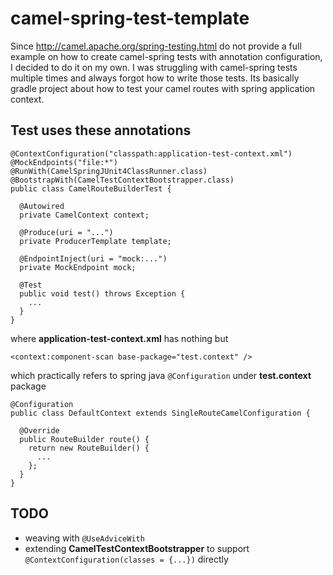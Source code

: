 # camel-spring-test-template
Since <http://camel.apache.org/spring-testing.html> do not provide a full example on how to create camel-spring tests with annotation configuration, I decided to do it on my own. I was struggling with camel-spring tests multiple times and always forgot how to write those tests.
Its basically gradle project about how to test your camel routes with spring application context.

## Test uses these annotations

    @ContextConfiguration("classpath:application-test-context.xml")
    @MockEndpoints("file:*")
    @RunWith(CamelSpringJUnit4ClassRunner.class)
    @BootstrapWith(CamelTestContextBootstrapper.class)
    public class CamelRouteBuilderTest {
    
      @Autowired
      private CamelContext context;
    
      @Produce(uri = "...")
      private ProducerTemplate template;
    
      @EndpointInject(uri = "mock:...")
      private MockEndpoint mock;
    
      @Test
      public void test() throws Exception {
        ...
      }
    }


where **application-test-context.xml** has nothing but

    <context:component-scan base-package="test.context" />
    
which practically refers to spring java `@Configuration` under **test.context** package 

    @Configuration
    public class DefaultContext extends SingleRouteCamelConfiguration {
    
      @Override
      public RouteBuilder route() {
        return new RouteBuilder() {
          ...
        };
      }
    }
    

## TODO
*   weaving with `@UseAdviceWith`
*   extending **CamelTestContextBootstrapper** to support `@ContextConfiguration(classes = {...})` directly
